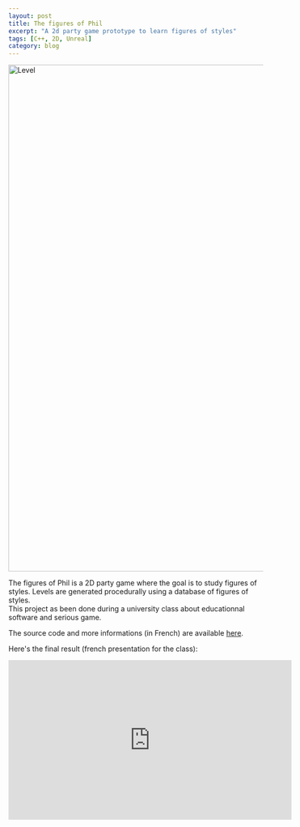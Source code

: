 ```yaml
---
layout: post
title: The figures of Phil
excerpt: "A 2d party game prototype to learn figures of styles"
tags: [C++, 2D, Unreal]
category: blog
---
```


<img src="/RobinDonnay/images/FiguresDePhil/FigureDePhilGame.jpg" alt="Level" width="1000" />

The figures of Phil is a 2D party game where the goal is to study figures of styles. Levels are generated procedurally using a database of figures of styles.  
This project as been done during a university class about educationnal software and serious game.   

The source code and more informations (in French) are available [here](https://github.com/Aros69/FiguresDePhil).   

Here's the final result (french presentation for the class):
<iframe width="560" height="315" src="https://www.youtube.com/embed/njEG5i0fens" frameborder="0" allow="accelerometer; autoplay; clipboard-write; encrypted-media; gyroscope; picture-in-picture" allowfullscreen></iframe>